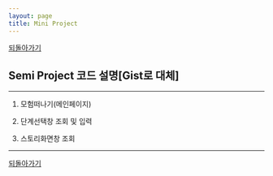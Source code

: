 ```yaml
---
layout: page
title: Mini Project
---
```


[되돌아가기](https://leesohyeon96.github.io/projects/#miniproject)

## Semi Project 코드 설명[Gist로 대체]  

***

  
  1. 모험떠나기(메인페이지)
  <script src="https://gist.github.com/leesohyeon96/8255cda6108bbb4a8a088bf31539a8be.js"></script>  
  
  2. 단계선택창 조회 및 입력 
  <script src="https://gist.github.com/leesohyeon96/7a27793b51feabca57b03a51a7e1b80f.js"></script>  
  
  3. 스토리화면창 조회
  <script src="https://gist.github.com/leesohyeon96/26d6532f3eecf861de3a03cd258137e7.js"></script>
  


***  

[되돌아가기](https://leesohyeon96.github.io/projects/#miniproject)
